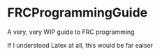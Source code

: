 # FRCProgrammingGuide
 A very, very WIP guide to FRC programming

If I understood Latex at all, this would be far eaiser
